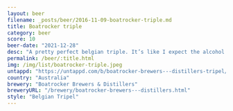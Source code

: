 ```yaml
---
layout: beer
filename: _posts/beer/2016-11-09-boatrocker-triple.md
title: Boatrocker triple
category: beer
score: 10
beer-date: "2021-12-28"
desc: "A pretty perfect belgian triple. It’s like I expect the alcohol to come through but it never does"
permalink: /beer/:title.html
img: /img/list/boatrocker-triple.jpeg
untappd: "https://untappd.com/b/boatrocker-brewers---distillers-tripel/4620833"
country: "Australia"
brewery: "Boatrocker Brewers & Distillers"
breweryURL: "/brewery/boatrocker-brewers---distillers.html"
style: "Belgian Tripel"
---
```

